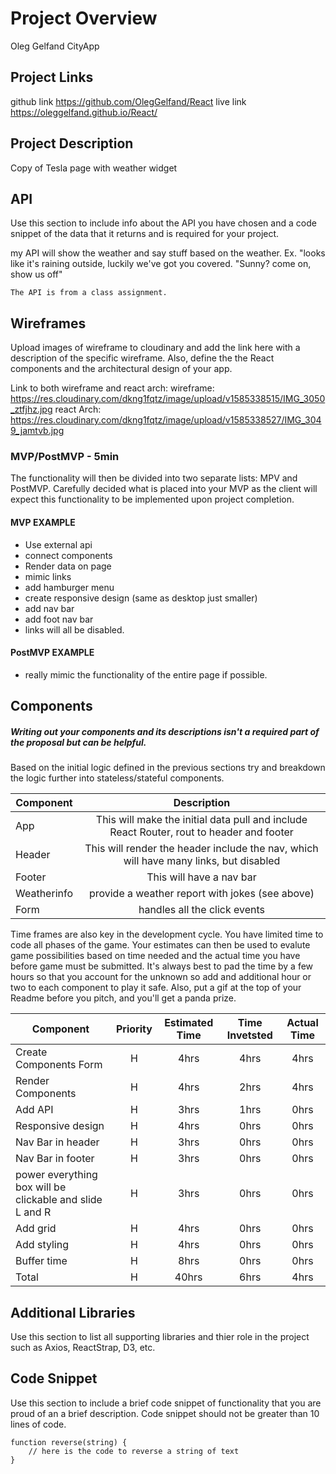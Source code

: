 # Project Overview
Oleg Gelfand CityApp
## Project Links
github link
https://github.com/OlegGelfand/React
live link
https://oleggelfand.github.io/React/

## Project Description

Copy of Tesla page with weather widget

## API

Use this section to include info about the API you have chosen and a code snippet of the data that it returns and is required for your project. 

my API will show the weather and say stuff based on the weather. Ex. "looks like it's raining outside, luckily we've got you covered. "Sunny? come on, show us off"

```
The API is from a class assignment.
```


## Wireframes

Upload images of wireframe to cloudinary and add the link here with a description of the specific wireframe. Also, define the the React components and the architectural design of your app.

Link to both wireframe and react arch:
wireframe:
https://res.cloudinary.com/dkng1fqtz/image/upload/v1585338515/IMG_3050_ztfjhz.jpg
react Arch:
https://res.cloudinary.com/dkng1fqtz/image/upload/v1585338527/IMG_3049_jamtvb.jpg

### MVP/PostMVP - 5min

The functionality will then be divided into two separate lists: MPV and PostMVP.  Carefully decided what is placed into your MVP as the client will expect this functionality to be implemented upon project completion.  

#### MVP EXAMPLE
- Use external api 
- connect components
- Render data on page 
- mimic links
- add hamburger menu
- create responsive design (same as desktop just smaller)
- add nav bar
- add foot nav bar
- links will all be disabled.

#### PostMVP EXAMPLE

- really mimic the functionality of the entire page if possible.
## Components
##### Writing out your components and its descriptions isn't a required part of the proposal but can be helpful.

Based on the initial logic defined in the previous sections try and breakdown the logic further into stateless/stateful components. 

| Component | Description | 
| --- | :---: |  
| App | This will make the initial data pull and include React Router, rout to header and footer | 
| Header | This will render the header include the nav, which will have many links, but disabled| 
| Footer | This will have a nav bar | 
|Weatherinfo | provide a weather report with jokes (see above) | 
| Form | handles all the click events  | 


Time frames are also key in the development cycle.  You have limited time to code all phases of the game.  Your estimates can then be used to evalute game possibilities based on time needed and the actual time you have before game must be submitted. It's always best to pad the time by a few hours so that you account for the unknown so add and additional hour or two to each component to play it safe. Also, put a gif at the top of your Readme before you pitch, and you'll get a panda prize.

| Component | Priority | Estimated Time | Time Invetsted | Actual Time |
| --- | :---: |  :---: | :---: | :---: |
| Create Components Form | H | 4hrs| 4hrs | 4hrs |
| Render Components | H | 4hrs| 2hrs | 4hrs |
| Add API | H | 3hrs| 1hrs | 0hrs |
| Responsive design | H | 4hrs| 0hrs | 0hrs |
| Nav Bar in header | H | 3hrs| 0hrs | 0hrs |
| Nav Bar in footer | H | 3hrs| 0hrs | 0hrs |
| power everything box will be clickable and slide L and R | H | 3hrs| 0hrs | 0hrs |
| Add grid | H | 4hrs| 0hrs | 0hrs |
| Add styling | H | 4hrs| 0hrs | 0hrs |
| Buffer time | H | 8hrs| 0hrs | 0hrs |
| Total | H | 40hrs| 6hrs | 4hrs |


## Additional Libraries
 Use this section to list all supporting libraries and thier role in the project such as Axios, ReactStrap, D3, etc. 

## Code Snippet

Use this section to include a brief code snippet of functionality that you are proud of an a brief description.  Code snippet should not be greater than 10 lines of code. 

```
function reverse(string) {
	// here is the code to reverse a string of text
}
```
